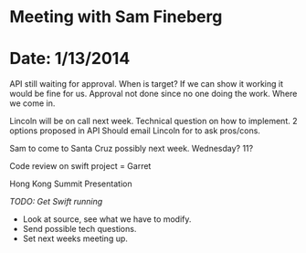 Meeting with Sam Fineberg
=========================

# Date: 1/13/2014

API still waiting for approval. When is target?
If we can show it working it would be fine for us.
Approval not done since no one doing the work.
Where we come in.

Lincoln will be on call next week. 
Technical question on how to implement. 2 options proposed in API
Should email Lincoln for to ask pros/cons.

Sam to come to Santa Cruz possibly next week.
Wednesday? 11?

Code review on swift project = Garret

Hong Kong Summit Presentation

*TODO: Get Swift running*
* Look at source, see what we have to modify.
* Send possible tech questions.
* Set next weeks meeting up. 
